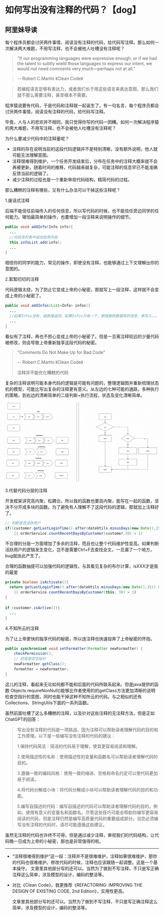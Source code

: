 # 如何写出没有注释的代码？【dog】

## 阿里妹导读

每个程序员都会讨厌两件事情，阅读没有注释的代码，给代码写注释。那么如何一次解决两大难题，不用写注释，也不会被他人吐槽没有注释呢？﻿

> "If our programming languages were expressive enough, or if we had the talent to subtly wield those languages to express our intent, we would not need comments very much—perhaps not at all."

> -- Robert C.Martin 《Clean Code》

> 若编程语言足够有表达力，或者我们长于用这些语言来表达意图，那么我们就不那么需要注释，甚至根本不需要。

程序猿说要有代码，于是代码和注释就一起诞生了。有一句名言，每个程序员都会讨厌两件事情，阅读没有注释的代码，给代码写注释。

毕竟，人与人的悲欢并不相同，我只觉得你写的代码一团糟。如何一次解决程序猿的两大难题，不用写注释，也不会被他人吐槽没有注释呢？﻿

为什么要减少代码中的注释量呢？

- 注释的存在说明当前的这段代码逻辑并不是特别清晰，没有额外说明，他人就可能无法理解意图。
- 注释很难得到维护，一个任务开发结束后，分布在任务中的注释大概率就不会再被更新，随着时间的推移，代码越来越复杂，可能注释的信息早已不能准确反馈当前的逻辑了。
- 减少注释的过程也是一个重新审视代码结构，精简代码的过程。

那么糟糕的注释有哪些，又有什么办法可以干掉这些注释呢？

1.废话式注释

后端不能信任前端传入的任何信息，所以写代码的时候，也不能信任旁边同学的任何能力。哪怕最简单的操作，也要增加一段注释来说明操作的细节。

```java
public void addInfo(Info info){
  ...
  //向信息列表中追加信息内容
  this.infoList.add(info);
  ...
}
```

相信你的同学的能力，常见的操作，即使没有注释，也能够通过上下文理解出你的意图的。﻿

2.絮絮叨叨的注释

代码逻辑太绕，为了防止它变成上帝的小秘密，那就写上一段注释，这样就不会变成上帝的小秘密了。

```java
public void addInfos(List<Info> infos){
  ...
  //如果Infos没有，就直接返回，如果Infos只有一个，那就删除数据库的信息，再写入。。。
  ...
}
```

看似有了注释，再也不担心变成上帝的小秘密了。但是一旦离注释较远的少量代码被修改，则会导致上帝重新独享这段代码的秘密。

> "Comments Do Not Make Up for Bad Code"
>
> -- Robert C.Martin 《Clean Code》
>
> 注释并不能优化糟糕的代码

复杂的注释说明可能本身代码的逻辑是可能有问题的，整理逻辑图并重新梳理状态机的模型，可能比写出复杂的注释更有意义。从左边的七种可能的通路，多种执行的策略，到右边的清晰简单的二级判断+执行流程，状态及变化清晰简单。﻿

![图片](alibaba_%E5%A6%82%E4%BD%95%E5%86%99%E5%87%BA%E6%B2%A1%E6%9C%89%E6%B3%A8%E9%87%8A%E7%9A%84%E4%BB%A3%E7%A0%81%EF%BC%9F%E3%80%90dog%E3%80%91.resource/640.png)

3.代替代码分层的注释

开发框架讲究高内聚，松耦合。所以我的函数也要高内聚，能写在一起的函数，坚决不分开成多块的函数。为了避免有人理解不了这段代码的逻辑，那就加上注释好了。

```java
// 判断是否活跃用户
if((customer.getLastLoginTime().after(dateUtils.minusDays(new Date(),15)) && customer.getCommentsLast30Days() > 5) 
    || orderService.countRecentDaysByCustomer(customer,30) > 1)
```

不合理的分层一方面增加了多余的注释，而且也让整个代码维护性变高。如果判断活跃用户的逻辑发生变化，岂不是需要Ctrl+F去查找全文，一旦漏了一个地方，bug就由此产生了。

合理的函数抽提可以加强代码的逻辑性，与其看见复杂的布尔计算，isXXX才是我的最爱

```java
private boolean isActivate(){
  return getLastLoginTime().after(dateUtils.minusDays(new Date(),15)) && getCommentsLast30Days() > 5) 
    || orderService.countRecentDaysByCustomer(this, 30) > 1)
}

if (customer.isActive()){
  ...
}
```

4.不知所云的注释

为了让上帝更快的独享代码的秘密，所以连注释也快速投奔了上帝秘密的怀抱。

```java
public synchronized void setFormatter(Formatter newFormatter) {
    checkPermission();
    // 检查是否空指针
    newFormatter.getClass();
    formatter = newFormatter;
}
```

这儿的注释，看起来无论如何都不能和后面的代码所联系起来。但是java提供的函数 Objects.requireNonNull()能够比作者使用的的getClass方法更加清晰的说明检查空指针的意图，同时也能干掉这种不知所云的代码。与之相似的还有Collections、StringUtils下面的一系列函数。

虽然前面吐槽了这么多糟糕的注释，以及针对这些注释的无注释方法，但是正如ChatGPT的回答：

> 写出没有注释的代码是一项挑战，因为注释可以帮助读者理解代码的目的和工作原理。以下是一些编写没有注释的代码的建议：
>
> 1.保持代码简洁：简洁的代码易于理解，使其更容易阅读和理解。
>
> 2.使用描述性的名称：使用描述性的变量和函数名可以帮助读者理解代码的目的。
>
> 3.遵循一致的编码风格：使用一致的缩进、空格和命名约定可以使代码更加易于阅读。
>
> 4.将代码分解成小块：将代码分解成小块可以帮助读者理解代码的目的和功能。
>
> 5.编写自描述的代码：编写自描述的代码可以帮助读者理解代码的目的，例如，使用有意义的变量名和函数名。尽管这些技巧可能会帮助你编写更容易阅读的代码，但是注释仍然是编写高质量代码的重要组成部分。当您必须编写没有注释的代码时，请尽可能遵循这些建议。

虽然无注释的代码也许终不可得，但是通过减少注释，审视我们的代码结构，让代码晚一日成为上帝的小秘密，那也是非常值得的啦。





------

- “注释很难得到维护”这一段：注释并不是很难维护，注释如果很难维护，那你的代码也很难维护。修改代码的时候，注释也应该跟随一起调整。这是一个基本操守。 文章里其他部分写的还可以。当然为了做到不写注释，不只是写正确注释这么简单，涉及模型的设计，编码的整洁等。

- 对比《Clean Code》，我更推荐《REFACTORING: IMPROVING THE DESIGN OF EXISTING CODE, 2nd Edition》，实用性更高。

  文章里其他部分写的还可以。当然为了做到不写注释，不只是写正确注释这么简单，涉及模型的设计，编码的整洁等。